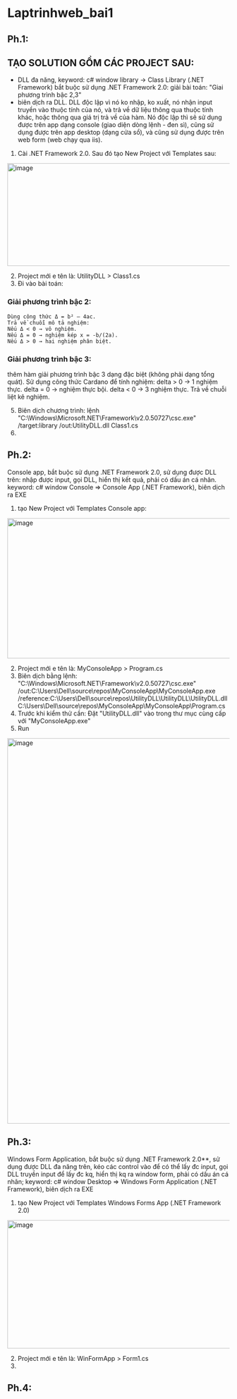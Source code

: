 # Laptrinhweb_bai1
## Ph.1: 
## TẠO SOLUTION GỒM CÁC PROJECT SAU:
- DLL đa năng, keyword: c# window library -> Class Library (.NET Framework) bắt buộc sử dụng .NET Framework 2.0: 
giải bài toán: "Giai phương trình bậc 2,3" 
- biên dịch ra DLL. DLL độc lập vì nó ko nhập, ko xuất, nó nhận input truyền vào thuộc tính của nó, và trả về dữ liệu thông qua thuộc tính khác, hoặc thông qua giá trị trả về của hàm. Nó độc lập thì sẽ sử dụng được trên app dạng console (giao diện dòng lệnh - đen sì), cũng sử dụng được trên app desktop (dạng cửa sổ), và cũng sử dụng được trên web form (web chạy qua iis).

1. Cài .NET Framework 2.0. Sau đó tạo New Project với Templates sau:
<img width="683" height="233" alt="image" src="https://github.com/user-attachments/assets/4db8c334-7033-4b54-b8e9-2b69c871391b" />

2. Project mới e tên là: UtilityDLL > Class1.cs
3. Đi vào bài toán:
### Giải phương trình bậc 2:
    Dùng công thức Δ = b² – 4ac.
    Trả về chuỗi mô tả nghiệm:
    Nếu Δ < 0 → vô nghiệm.
    Nếu Δ = 0 → nghiệm kép x = -b/(2a).
    Nếu Δ > 0 → hai nghiệm phân biệt.
### Giải phương trình bậc 3:
thêm hàm giải phương trình bậc 3 dạng đặc biệt (không phải dạng tổng quát).
    Sử dụng công thức Cardano để tính nghiệm:
    delta > 0 → 1 nghiệm thực.
    delta = 0 → nghiệm thực bội.
    delta < 0 → 3 nghiệm thực.
Trả về chuỗi liệt kê nghiệm.

5. Biên dịch chương trình: lệnh "C:\Windows\Microsoft.NET\Framework\v2.0.50727\csc.exe" /target:library /out:UtilityDLL.dll Class1.cs
6. 

## Ph.2: 
Console app, bắt buộc sử dụng .NET Framework 2.0, sử dụng được DLL trên: nhập được input, gọi DLL, hiển thị kết quả, phải có dấu án cá nhân. keyword: c# window Console => Console App (.NET Framework), biên dịch ra EXE

1. tạo New Project với Templates Console app:
<img width="780" height="318" alt="image" src="https://github.com/user-attachments/assets/041982fd-8485-4493-896b-0387ef21fcf7" />

2. Project mới e tên là: MyConsoleApp > Program.cs
3. Biên dịch bằng lệnh: "C:\Windows\Microsoft.NET\Framework\v2.0.50727\csc.exe" /out:C:\Users\Dell\source\repos\MyConsoleApp\MyConsoleApp.exe /reference:C:\Users\Dell\source\repos\UtilityDLL\UtilityDLL\UtilityDLL.dll C:\Users\Dell\source\repos\MyConsoleApp\MyConsoleApp\Program.cs
4. Trước khi kiểm thử cần: Đặt "UtilityDLL.dll" vào trong thư mục cùng cấp với "MyConsoleApp.exe" 
5. Run
<img width="1479" height="874" alt="image" src="https://github.com/user-attachments/assets/0a9ab27f-a218-48a7-8096-6a90e25560d4" />


## Ph.3:
Windows Form Application, bắt buộc sử dụng .NET Framework 2.0**, sử dụng được DLL đa năng trên, kéo các control vào để có thể lấy đc input, gọi DLL truyền input để lấy đc kq, hiển thị kq ra window form, phải có dấu án cá nhân; keyword: c# window Desktop => Windows Form Application (.NET Framework), biên dịch ra EXE

1. tạo New Project với Templates Windows Forms App (.NET Framework 2.0)
<img width="788" height="291" alt="image" src="https://github.com/user-attachments/assets/7a091922-68f3-4854-9fd5-18654c06f419" />

2. Project mới e tên là: WinFormApp > Form1.cs
3. 

## Ph.4:
